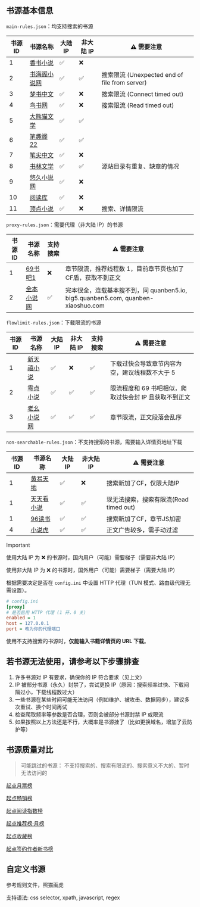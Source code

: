 ## 书源基本信息

`main-rules.json`：均支持搜索的书源

| 书源 ID | 书源名称                                | 大陆 IP | 非大陆 IP | ⚠️ 需要注意                                   |
|-------|-------------------------------------|-------|--------|-------------------------------------------|
| 1     | [香书小说](http://www.xbiqugu.la/)      | ✅     | ❌      |                                           |
| 2     | [书海阁小说网](https://www.shuhaige.net/) | ✅     | ✅      | 搜索限流 (Unexpected end of file from server) |
| 3     | [梦书中文](http://www.mcxs.info/)       | ✅     | ❌      | 搜索限流 (Connect timed out)                  |
| 4     | [鸟书网](http://www.99xs.info/)        | ✅     | ❌      | 搜索限流 (Read timed out)                     |
| 5     | [大熊猫文学](https://www.dxmwx.org/)     | ✅     | ✅      |                                           |
| 6     | [笔趣阁22](https://www.22biqu.com/)    | ✅     | ✅      |                                           |
| 7     | [笔尖中文](http://www.xbiquzw.net/)     | ✅     | ❌      |                                           | |
| 8     | [书林文学](http://www.shu009.com/)      | ✅     | ✅      | 源站目录有重复、缺章的情况                             |
| 9     | [悠久小说网](http://www.ujxsw.org/)      | ✅     | ❌      |                                           |
| 10    | [阅读库](http://www.yeudusk.com/)      | ✅     | ❌      |                                           |
| 11    | [顶点小说](https://www.wxsy.net/)       | ✅     | ❌      | 搜索、详情限流                                   |

`proxy-rules.json`：需要代理（非大陆 IP）的书源

| 书源 ID | 书源名称                              | 支持搜索 | ⚠️ 需要注意                                                             |
|-------|-----------------------------------|------|---------------------------------------------------------------------|
| 1     | [69书吧1](https://www.69shuba.com/) | ❌    | 章节限流，推荐线程数 1，目前章节页也加了CF盾，获取不到正文                                     |
| 2     | [全本小说网](https://quanben5.com/)    | ✅    | 完本很全，连载基本搜不到，同 quanben5.io, big5.quanben5.com, quanben-xiaoshuo.com |

`flowlimit-rules.json`：下载限流的书源

| 书源 ID | 书源名称                                 | 大陆 IP | 非大陆 IP | 支持搜索 | ⚠️ 需要注意                         |
|-------|--------------------------------------|-------|--------|------|---------------------------------|
| 1     | [新天禧小说](https://www.tianxibook.com/) | ✅     | ❌      | ✅    | 下载过快会导致章节内容为空，建议线程数不大于 5        |
| 2     | [零点小说](https://www.0xs.net/)         | ✅     | ✅      | ✅    | 限流程度和 69 书吧相似，爬取过快会封 IP 且获取不到正文 |
| 3     | [老幺小说网](https://www.laoyaoxs.org/)   | ✅     | ✅      | ✅    | 章节限流，正文段落会乱序                    |

`non-searchable-rules.json`：不支持搜索的书源，需要输入详情页地址下载

| 书源 ID | 书源名称                             | 大陆 IP | 非大陆 IP | ⚠️ 需要注意                     |
|-------|----------------------------------|-------|--------|-----------------------------|
| 1     | [黄易天地](http://www.xhytd.com/)    | ✅     | ❌      | 搜索新加了CF，仅限大陆IP              |
| 1     | [天天看小说](https://cn.ttkan.co/)    | ✅     | ✅      | 现无法搜索，搜索有限流(Read timed out) |
| 1     | [96读书](https://www.96dushu.com/) | ✅     | ✅      | 搜索新加了CF，章节JS加密              |
| 4     | [小说虎](https://www.xshbook.com/)  | ✅     | ✅      | 正文广告较多，需手动过滤                |

> [!IMPORTANT]
> 使用大陆 IP 为 ❌ 的书源时，国内用户（可能）需要梯子（需要非大陆 IP）
>
> 使用非大陆 IP 为 ❌ 的书源时，国外用户（可能）需要梯子（需要大陆 IP）
>
> 根据需要决定是否在 `config.ini` 中设置 HTTP 代理（TUN 模式、路由级代理无需设置）。

```ini
# config.ini
[proxy]
# 是否启用 HTTP 代理 (1 开，0 关)
enabled = 1
host = 127.0.0.1
port = 改为你的代理端口
```

使用不支持搜索的书源时，**仅能输入书籍详情页的 URL 下载**。

## 若书源无法使用，请参考以下步骤排查

1. 许多书源对 IP 有要求，确保你的 IP 符合要求（见上文）
2. IP 被部分书源（永久）封禁了，尝试更换 IP（原因：搜索频率过快、下载间隔过小，下载线程数过大）
3. 一些书源在某些时间可能无法访问（例如维护、被攻击、数据同步），建议多次重试、换个时间再试
4. 检查爬取频率等参数是否合理，否则会被部分书源封禁 IP 或限流
5. 如果按照以上方法还是不行，大概率是书源挂了（比如更换域名，增加了云防护等）

## 书源质量对比

> 可能跳过的书源： 不支持搜索的、搜索有限流的、搜索意义不大的、暂时无法访问的

[起点月票榜](qidian_rank/1-起点月票榜.md)

[起点畅销榜](qidian_rank/2-起点畅销榜.md)

[起点阅读指数榜](qidian_rank/3-起点阅读指数榜.md)

[起点推荐榜·月榜](qidian_rank/4-起点推荐榜·月榜.md)

[起点收藏榜](qidian_rank/5-起点收藏榜.md)

[起点签约作者新书榜](qidian_rank/6-起点签约作者新书榜.md)

## 自定义书源

参考规则文件，照猫画虎

支持语法: css selector, xpath, javascript, regex